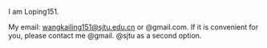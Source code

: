 I am Loping151.

My email: wangkailing151@sjtu.edu.cn or @gmail.com. If it is convenient for you, please contact me @gmail. @sjtu as a second option. 
